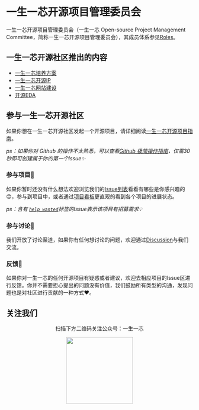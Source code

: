 # 一生一芯开源项目管理委员会

一生一芯开源项目管理委员会（一生一芯 Open-source Project Management Committee，简称一生一芯开源项目管理委员会），其成员体系参见[Roles](./ROLES.md)。

## 一生一芯开源社区推出的内容

- [一生一芯培养方案](https://ysyx.oscc.cc/)
- [一生一芯开源IP](https://github.com/oscc-ip)
- [一生一芯网站建设](https://github.com/oscc-web)
- [开源EDA](https://github.com/OSCC-Project)


## 参与一生一芯开源社区

如果你想在一生一芯开源社区发起一个开源项目，请详细阅读[一生一芯开源项目指南](./GUIDE.md)。

*ps：如果你对 Github 的操作不太熟悉，可以查看[Github 极简操作指南](./GITHUB.md)，仅需30秒即可创建属于你的第一个Issue✨*

### 参与项目💓

如果你暂时还没有什么想法欢迎浏览我们的[Issue列表](TODO)看看有哪些是你感兴趣的😊，参与到项目中，或者通过[项目看板](TODO)更直观的看到各个项目的进展状态。

*ps：含有 [`help wanted`](TODO)标签的Issue表示该项目有招募需求💡*

### 参与讨论💬

我们开放了讨论渠道，如果你有任何想讨论的问题，欢迎通过[Discussion](TODO)与我们交流。

### 反馈🐛

如果你对一生一芯的任何开源项目有疑惑或者建议，欢迎去相应项目的Issue区进行反馈。你并不需要担心提出的问题没有价值，我们鼓励所有类型的沟通，发现问题也是对社区进行贡献的一种方式❤️。

## 关注我们

<div align=center>
<p>扫描下方二维码关注公众号：一生一芯</p>
<img src="TODO" width = "180" height = "180">
</div>
